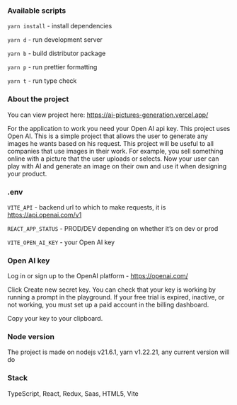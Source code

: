 ### Available scripts

`yarn install` - install dependencies

`yarn d` - run development server

`yarn b` - build distributor package

`yarn p` - run prettier formatting

`yarn t` - run type check

### About the project

You can view project here: https://ai-pictures-generation.vercel.app/

For the application to work you need your Open AI api key. This project uses Open AI. This is a simple project that allows the user to generate any images he wants based on his request. This project will be useful to all companies that use images in their work. For example, you sell something online with a picture that the user uploads or selects. Now your user can play with AI and generate an image on their own and use it when designing your product.

### .env

`VITE_API` - backend url to which to make requests, it is https://api.openai.com/v1

`REACT_APP_STATUS` - PROD/DEV depending on whether it’s on dev or prod

`VITE_OPEN_AI_KEY` - your Open AI key

### Open AI key

Log in or sign up to the OpenAI platform - https://openai.com/

Click Create new secret key. You can check that your key is working by running a prompt in the playground. If your free trial is expired, inactive, or not working, you must set up a paid account in the billing dashboard.

Copy your key to your clipboard.

### Node version

The project is made on nodejs v21.6.1, yarn v1.22.21, any current version will do

### Stack

TypeScript, React, Redux, Saas, HTML5, Vite

